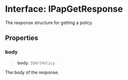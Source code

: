 # Interface: IPapGetResponse

The response structure for getting a policy.

## Properties

### body

> **body**: `IOdrlPolicy`

The body of the response.
